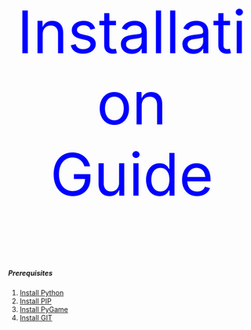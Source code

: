<p align="center" style="color:blue;font-size:120px;">
    Installation Guide
</p>

##### Prerequisites 
1. <a href="https://www.python.org/downloads/">Install Python<a>
2. <a href="https://www.geeksforgeeks.org/how-to-install-pip-on-windows/">Install PIP<a>
3. <a href="https://www.geeksforgeeks.org/how-to-install-pip-on-windows/">Install PyGame<a>
4. <a href="https://phoenixnap.com/kb/how-to-install-git-windows">Install GIT<a>

